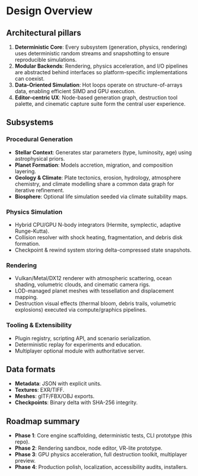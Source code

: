 # Design Overview

## Architectural pillars

1. **Deterministic Core**: Every subsystem (generation, physics, rendering) uses deterministic random streams and snapshotting to ensure reproducible simulations.
2. **Modular Backends**: Rendering, physics acceleration, and I/O pipelines are abstracted behind interfaces so platform-specific implementations can coexist.
3. **Data-Oriented Simulation**: Hot loops operate on structure-of-arrays data, enabling efficient SIMD and GPU execution.
4. **Editor-centric UX**: Node-based generation graph, destruction tool palette, and cinematic capture suite form the central user experience.

## Subsystems

### Procedural Generation

- **Stellar Context**: Generates star parameters (type, luminosity, age) using astrophysical priors.
- **Planet Formation**: Models accretion, migration, and composition layering.
- **Geology & Climate**: Plate tectonics, erosion, hydrology, atmosphere chemistry, and climate modelling share a common data graph for iterative refinement.
- **Biosphere**: Optional life simulation seeded via climate suitability maps.

### Physics Simulation

- Hybrid CPU/GPU N-body integrators (Hermite, symplectic, adaptive Runge-Kutta).
- Collision resolver with shock heating, fragmentation, and debris disk formation.
- Checkpoint & rewind system storing delta-compressed state snapshots.

### Rendering

- Vulkan/Metal/DX12 renderer with atmospheric scattering, ocean shading, volumetric clouds, and cinematic camera rigs.
- LOD-managed planet meshes with tessellation and displacement mapping.
- Destruction visual effects (thermal bloom, debris trails, volumetric explosions) executed via compute/graphics pipelines.

### Tooling & Extensibility

- Plugin registry, scripting API, and scenario serialization.
- Deterministic replay for experiments and education.
- Multiplayer optional module with authoritative server.

## Data formats

- **Metadata**: JSON with explicit units.
- **Textures**: EXR/TIFF.
- **Meshes**: glTF/FBX/OBJ exports.
- **Checkpoints**: Binary delta with SHA-256 integrity.

## Roadmap summary

- **Phase 1**: Core engine scaffolding, deterministic tests, CLI prototype (this repo).
- **Phase 2**: Rendering sandbox, node editor, VR-lite prototype.
- **Phase 3**: GPU physics acceleration, full destruction toolkit, multiplayer preview.
- **Phase 4**: Production polish, localization, accessibility audits, installers.
